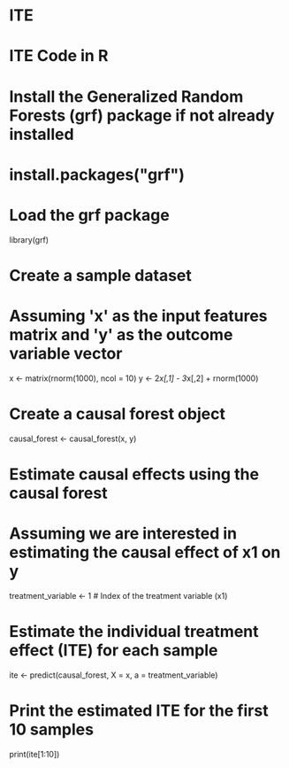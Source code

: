 # ITE
# ITE Code in R

# Install the Generalized Random Forests (grf) package if not already installed
# install.packages("grf")

# Load the grf package
library(grf)

# Create a sample dataset
# Assuming 'x' as the input features matrix and 'y' as the outcome variable vector
x <- matrix(rnorm(1000), ncol = 10)
y <- 2*x[,1] - 3*x[,2] + rnorm(1000)

# Create a causal forest object
causal_forest <- causal_forest(x, y)

# Estimate causal effects using the causal forest
# Assuming we are interested in estimating the causal effect of x1 on y
treatment_variable <- 1  # Index of the treatment variable (x1)

# Estimate the individual treatment effect (ITE) for each sample
ite <- predict(causal_forest, X = x, a = treatment_variable)

# Print the estimated ITE for the first 10 samples
print(ite[1:10])
